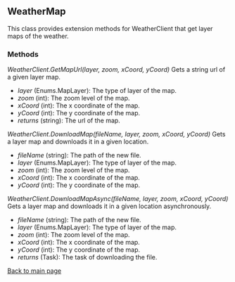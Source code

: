 ## WeatherMap
This class provides extension methods for WeatherClient that get layer maps of the weather.
### Methods
*WeatherClient.GetMapUrl(layer, zoom, xCoord, yCoord)* Gets a string url of a given layer map.
- *layer* (Enums.MapLayer): The type of layer of the map.
- *zoom* (int): The zoom level of the map.
- *xCoord* (int): The x coordinate of the map.
- *yCoord* (int): The y coordinate of the map.
- *returns* (string): The url of the map.

*WeatherClient.DownloadMap(fileName, layer, zoom, xCoord, yCoord)* Gets a layer map and downloads it in a given location.
- *fileName* (string): The path of the new file.
- *layer* (Enums.MapLayer): The type of layer of the map.
- *zoom* (int): The zoom level of the map.
- *xCoord* (int): The x coordinate of the map.
- *yCoord* (int): The y coordinate of the map.

*WeatherClient.DownloadMapAsync(fileName, layer, zoom, xCoord, yCoord)* Gets a layer map and downloads it in a given location asynchronously.
- *fileName* (string): The path of the new file.
- *layer* (Enums.MapLayer): The type of layer of the map.
- *zoom* (int): The zoom level of the map.
- *xCoord* (int): The x coordinate of the map.
- *yCoord* (int): The y coordinate of the map.
- *returns* (Task): The task of downloading the file.

[Back to main page](https://eloyespinosa.github.io/Weather.NET/)
